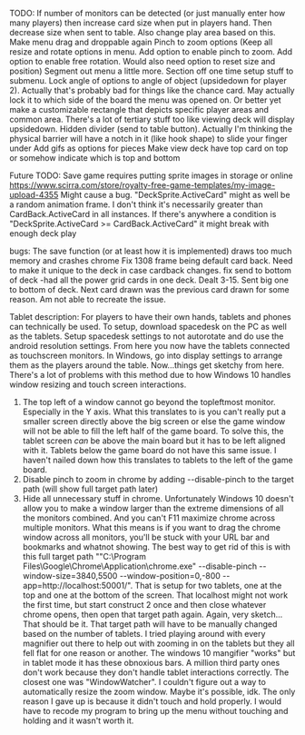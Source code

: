 TODO:
If number of monitors can be detected (or just manually enter how many players) then increase card size when put in players hand. Then decrease size when sent to table. Also change play area based on this.
Make menu drag and droppable again
Pinch to zoom options (Keep all resize and rotate options in menu. Add option to enable pinch to zoom. Add option to enable free rotation. Would also need option to reset size and position)
Segment out menu a little more. Section off one time setup stuff to submenu.
Lock angle of options to angle of object (upsidedown for player 2). Actually that's probably bad for things like the chance card. May actually lock it to which side of the board the menu was opened on. Or better yet make a customizable rectangle that depicts specific player areas and common area. There's a lot of tertiary stuff too like viewing deck will display upsidedown.
Hidden divider (send to table button). Actually I'm thinking the physical barrier will have a notch in it (like hook shape) to slide your finger under
Add gifs as options for pieces
Make view deck have top card on top or somehow indicate which is top and bottom

Future TODO:
Save game requires putting sprite images in storage or online https://www.scirra.com/store/royalty-free-game-templates/my-image-upload-4355
Might cause a bug. "DeckSprite.ActiveCard" might as well be a random animation frame. I don't think it's necessarily greater than CardBack.ActiveCard in all instances. If there's anywhere a condition is "DeckSprite.ActiveCard >= CardBack.ActiveCard" it might break with enough deck play

bugs:
The save function (or at least how it is implemented) draws too much memory and crashes chrome
Fix 1308 frame being default card back. Need to make it unique to the deck in case cardback changes.
fix send to bottom of deck
-had all the power grid cards in one deck. Dealt 3-15. Sent big one to bottom of deck. Next card drawn was the previous card drawn for some reason. Am not able to recreate the issue.

Tablet description: 
For players to have their own hands, tablets and phones can technically be used. 
To setup, download spacedesk on the PC as well as the tablets. Setup spacedesk settings to not autorotate and do use the android resolution settings.
From here you now have the tablets connected as touchscreen monitors. In Windows, go into display settings to arrange them as the players around the table. 
Now...things get sketchy from here. There's a lot of problems with this method due to how Windows 10 handles window resizing and touch screen interactions. 
1. The top left of a window cannot go beyond the topleftmost monitor. Especially in the Y axis. What this translates to is you can't really put a smaller screen directly above the big screen or else the game window will not be able to fill the left half of the game board. To solve this, the tablet screen _can_ be above the main board but it has to be left aligned with it. Tablets below the game board do not have this same issue. I haven't nailed down how this translates to tablets to the left of the game board. 
2. Disable pinch to zoom in chrome by adding --disable-pinch to the target path (will show full target path later) 
3. Hide all unnecessary stuff in chrome. Unfortunately Windows 10 doesn't allow you to make a window larger than the extreme dimensions of all the monitors combined. And you can't F11 maximize chrome across multiple monitors. What this means is if you want to drag the chrome window across all monitors, you'll be stuck with your URL bar and bookmarks and whatnot showing. The best way to get rid of this is with this full target path ""C:\Program Files\Google\Chrome\Application\chrome.exe" --disable-pinch --window-size=3840,5500 --window-position=0,-800  --app=http://localhost:50001/". That is setup for two tablets, one at the top and one at the bottom of the screen. That localhost might not work the first time, but start construct 2 once and then close whatever chrome opens, then open that target path again. Again, very sketch... 
That should be it. That target path will have to be manually changed based on the number of tablets. I tried playing around with every magnifier out there to help out with zooming in on the tablets but they all fell flat for one reason or another. The windows 10 mangifier "works" but in tablet mode it has these obnoxious bars. A million third party ones don't work because they don't handle tablet interactions correctly. The closest one was "WindowWatcher". I couldn't figure out a way to automatically resize the zoom window. Maybe it's possible, idk. The only reason I gave up is because it didn't touch and hold properly. I would have to recode my program to bring up the menu without touching and holding and it wasn't worth it. 
